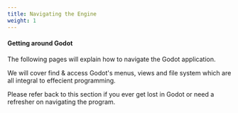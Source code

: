 ```yaml
---
title: Navigating the Engine
weight: 1
---
```


#### Getting around Godot

The following pages will explain how to navigate the Godot application.

We will cover find & access Godot's menus, views and file system which are all integral to effecient programming.

Please refer back to this section if you ever get lost in Godot or need a refresher on navigating the program.